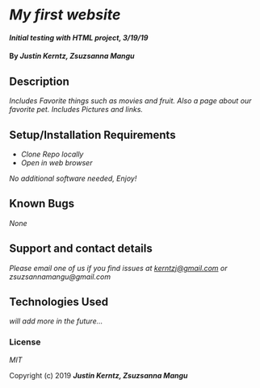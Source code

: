 # _My first website_

#### _Initial testing with HTML project, 3/19/19_

#### By _**Justin Kerntz, Zsuzsanna Mangu**_

## Description

_Includes Favorite things such as movies and fruit. Also a page about our favorite pet. Includes Pictures and links._

## Setup/Installation Requirements

* _Clone Repo locally_
* _Open in web browser_

_No additional software needed, Enjoy!_

## Known Bugs

_None_

## Support and contact details

_Please email one of us if you find issues at kerntzj@gmail.com or zsuzsannamangu@gmail.com_

## Technologies Used

_will add more in the future..._

### License

*MIT*

Copyright (c) 2019 **_Justin Kerntz, Zsuzsanna Mangu_**
